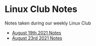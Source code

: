 # Linux Club Notes
Notes taken during our weekly Linux Club

- [August 19th 2021 Notes](https://github.com/cmgorton/linuxclub_notes/blob/main/Weekly%20Notes/8-19-2021.md#august-19-2021)
- [August 23rd 2021 Notes](https://github.com/cmgorton/linuxclub_notes/blob/main/Weekly%20Notes/8-23-2021.md)


